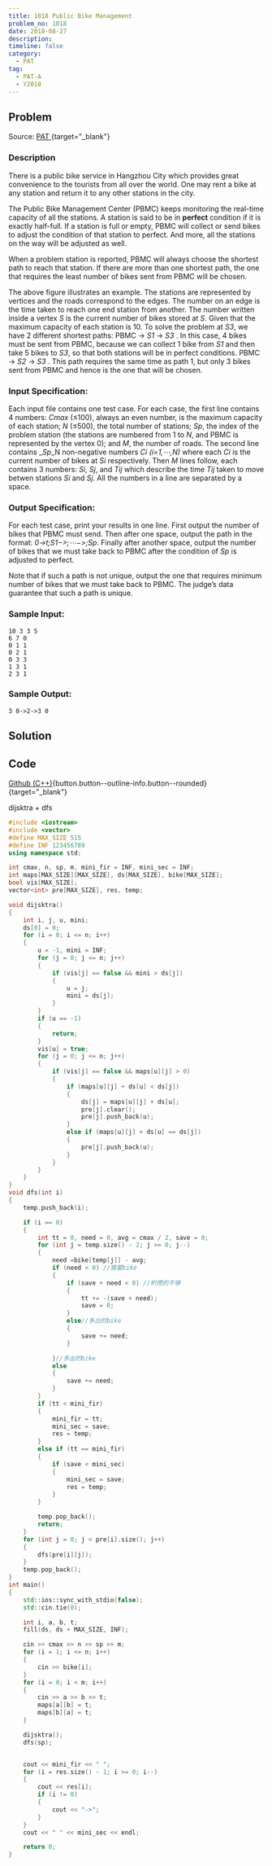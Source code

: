 ```yaml
---
title: 1018 Public Bike Management
problem_no: 1018
date: 2018-08-27
description: 
timeline: false
category:
  - PAT
tag:
  - PAT-A
  - Y2018
---
```


<!--more-->

## Problem

Source: [PAT ](){target="_blank"}

### Description

There is a public bike service in Hangzhou City which provides great convenience to the tourists from all over the
world. One may rent a bike at any station and return it to any other stations in the city.

The Public Bike Management Center (PBMC) keeps monitoring the real-time capacity of all the stations. A station is said
to be in **perfect** condition if it is exactly half-full. If a station is full or empty, PBMC will collect or send
bikes to adjust the condition of that station to perfect. And more, all the stations on the way will be adjusted as
well.

When a problem station is reported, PBMC will always choose the shortest path to reach that station. If there are more
than one shortest path, the one that requires the least number of bikes sent from PBMC will be chosen.


The above figure illustrates an example. The stations are represented by vertices and the roads correspond to the edges.
The number on an edge is the time taken to reach one end station from another. The number written inside a vertex _*S*_
is the current number of bikes stored at _*S*_. Given that the maximum capacity of each station is 10. To solve the
problem at _*S3*_, we have 2 different shortest paths:
PBMC -> _*S1*_ -> _*S3*_ . In this case, 4 bikes must be sent from PBMC, because we can collect 1 bike from _*S1*_ and
then take 5 bikes to _*S3*_, so that both stations will be in perfect conditions. PBMC -> _*S2*_ -> _*S3*_ . This path
requires the same time as path 1, but only 3 bikes sent from PBMC and hence is the one that will be chosen.

### Input Specification:

Each input file contains one test case. For each case, the first line contains 4 numbers: _*Cmax*_ (≤100), always an
even number, is the maximum capacity of each station; _*N*_ (≤500), the total number of stations; _*Sp*_, the index of
the problem station (the stations are numbered from 1 to _*N*_, and PBMC is represented by the vertex 0); and _*M*_, the
number of roads. The second line contains _*Sp*_N non-negative numbers _*Ci (i=1,⋯,N)*_ where each _*Ci*_ is the current
number of bikes at _*Si*_ respectively. Then _*M*_ lines follow, each contains 3 numbers: _*Si*_, _*Sj*_, and _*Tij*_
which describe the time _*Tij*_ taken to move betwen stations _*Si*_ and _*Sj*_. All the numbers in a line are separated
by a space.

### Output Specification:

For each test case, print your results in one line. First output the number of bikes that PBMC must send. Then after one
space, output the path in the format: _*0->t;S1−>;⋯−>;Sp*_. Finally after another space, output the number of bikes that
we must take back to PBMC after the condition of _*Sp*_ is adjusted to perfect.

Note that if such a path is not unique, output the one that requires minimum number of bikes that we must take back to
PBMC. The judge’s data guarantee that such a path is unique.

### Sample Input:

```text
10 3 3 5
6 7 0
0 1 1
0 2 1
0 3 3
1 3 1
2 3 1
```

### Sample Output:

```text
3 0->2->3 0
```

## Solution

## Code

[Github (C++)](https://github.com/Alomerry/algorithm/blob/master/pat/a/){button.button--outline-info.button--rounded}{target="_blank"}


dijsktra + dfs

```cpp
#include <iostream>
#include <vector>
#define MAX_SIZE 515
#define INF 123456789
using namespace std;

int cmax, n, sp, m, mini_fir = INF, mini_sec = INF;
int maps[MAX_SIZE][MAX_SIZE], ds[MAX_SIZE], bike[MAX_SIZE];
bool vis[MAX_SIZE];
vector<int> pre[MAX_SIZE], res, temp;

void dijsktra()
{
    int i, j, u, mini;
    ds[0] = 0;
    for (i = 0; i <= n; i++)
    {
        u = -1, mini = INF;
        for (j = 0; j <= n; j++)
        {
            if (vis[j] == false && mini > ds[j])
            {
                u = j;
                mini = ds[j];
            }
        }
        if (u == -1)
        {
            return;
        }
        vis[u] = true;
        for (j = 0; j <= n; j++)
        {
            if (vis[j] == false && maps[u][j] > 0)
            {
                if (maps[u][j] + ds[u] < ds[j])
                {
                    ds[j] = maps[u][j] + ds[u];
                    pre[j].clear();
                    pre[j].push_back(u);
                }
                else if (maps[u][j] + ds[u] == ds[j])
                {
                    pre[j].push_back(u);
                }
            }
        }
    }
}
void dfs(int i)
{
    temp.push_back(i);

    if (i == 0)
    {
        int tt = 0, need = 0, avg = cmax / 2, save = 0;
        for (int j = temp.size() - 2; j >= 0; j--)
        {
            need =bike[temp[j]] - avg;
            if (need < 0) //需要bike
            {
                if (save + need < 0) //积攒的不够
                {
                    tt += -(save + need);
                    save = 0;
                }
                else//多出的bike
                {
                    save += need;
                }

            }//多出的bike
            else
            {
                save += need;
            }
        }
        if (tt < mini_fir)
        {
            mini_fir = tt;
            mini_sec = save;
            res = temp;
        }
        else if (tt == mini_fir)
        {
            if (save < mini_sec)
            {
                mini_sec = save;
                res = temp;
            }
        }

        temp.pop_back();
        return;
    }
    for (int j = 0; j < pre[i].size(); j++)
    {
        dfs(pre[i][j]);
    }
    temp.pop_back();
}
int main()
{
    std::ios::sync_with_stdio(false);
    std::cin.tie(0);

    int i, a, b, t;
    fill(ds, ds + MAX_SIZE, INF);

    cin >> cmax >> n >> sp >> m;
    for (i = 1; i <= n; i++)
    {
        cin >> bike[i];
    }
    for (i = 0; i < m; i++)
    {
        cin >> a >> b >> t;
        maps[a][b] = t;
        maps[b][a] = t;
    }

    dijsktra();
    dfs(sp);


    cout << mini_fir << " ";
    for (i = res.size() - 1; i >= 0; i--)
    {
        cout << res[i];
        if (i != 0)
        {
            cout << "->";
        }
    }
    cout << " " << mini_sec << endl;

    return 0;
}

```
